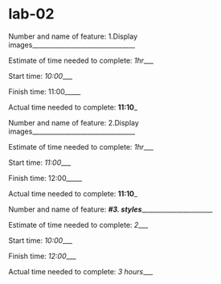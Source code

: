 # lab-02

Number and name of feature: 1.Display images________________________________

Estimate of time needed to complete: _1hr____

Start time: _10:00____

Finish time: 11:00_____

Actual time needed to complete: __11:10___


Number and name of feature: 2.Display images________________________________

Estimate of time needed to complete: _1hr____

Start time: _11:00____

Finish time: 12:00_____

Actual time needed to complete: __11:10___

Number and name of feature: _____#3. styles___________________________

Estimate of time needed to complete: _2____

Start time: _10:00____

Finish time: _12:00____

Actual time needed to complete: _3 hours____